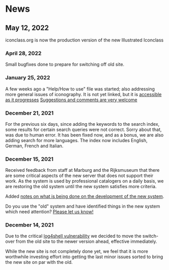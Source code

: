 # News

## May 12, 2022

iconclass.org is now the production version of the new Illustrated Iconclass

### April 28, 2022

Small bugfixes done to prepare for switching off old site.

### January 25, 2022

A few weeks ago a "Help/How to use" file was started; also addressing more general issues of iconography. It is not yet linked, but it is [accessible as it progresses](https://test.iconclass.org/help/search)
[Suggestions and comments are very welcome](https://forms.gle/twPq7swQZXmSX46G8)

### December 21, 2021

For the previous six days, since adding the keywords to the search index, some results for certain search queries were not correct. Sorry about that, was due to human error. It has been fixed now, and as a bonus, we are also adding search for more languages. The index now includes English, German, French and Italian.

### December 15, 2021

Received feedback from staff at Marburg and the Rijksmuseum that there are some critical aspects of the new server that does not support their work. As the system is used by professional catalogers on a daily basis, we are restoring the old system until the new system satisfies more criteria.

Added [notes on what is being done on the development of the new system](/help/dev).

Do you use the "old" system and have identified things in the new system which need attention? [Please let us know!](https://forms.gle/twPq7swQZXmSX46G8)

### December 14, 2021

Due to the critical [log4shell vulnerability](https://arstechnica.com/information-technology/2021/12/the-log4shell-zeroday-4-days-on-what-is-it-and-how-bad-is-it-really/) we decided to move the switch-over from the old site to the newer version ahead, effective immediately.

While the new site is not completely done yet, we feel that it is more worthwhile investing effort into getting the last minor issues sorted to bring the new site on par with the old.
